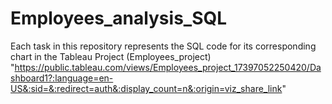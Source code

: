 # Employees_analysis_SQL
Each task in this repository represents the SQL code for its corresponding chart in the Tableau Project (Employees_project)
"https://public.tableau.com/views/Employees_project_17397052250420/Dashboard1?:language=en-US&:sid=&:redirect=auth&:display_count=n&:origin=viz_share_link"
